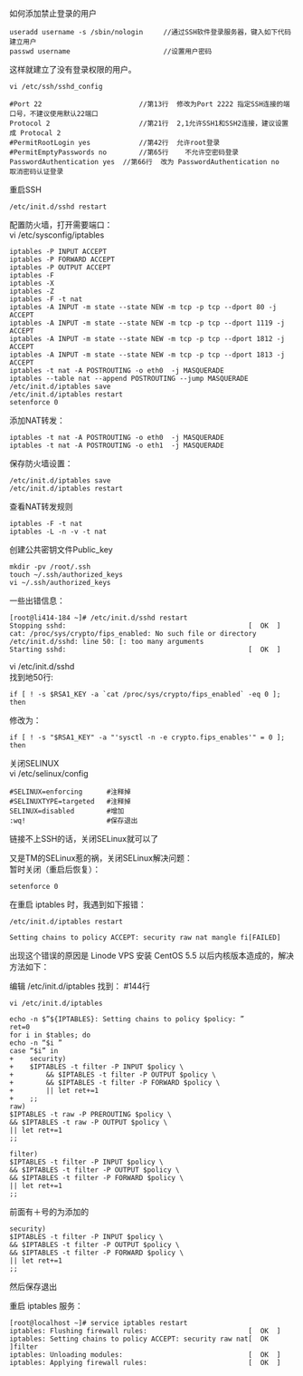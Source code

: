 如何添加禁止登录的用户

    useradd username -s /sbin/nologin     //通过SSH软件登录服务器，键入如下代码建立用户
    passwd username                       //设置用户密码

这样就建立了没有登录权限的用户。

    vi /etc/ssh/sshd_config

    #Port 22                        //第13行  修改为Port 2222 指定SSH连接的端口号，不建议使用默认22端口
    Protocol 2                      //第21行  2,1允许SSH1和SSH2连接，建议设置成 Protocal 2
    #PermitRootLogin yes            //第42行  允许root登录
    #PermitEmptyPasswords no        //第65行    不允许空密码登录
    PasswordAuthentication yes  //第66行  改为 PasswordAuthentication no   取消密码认证登录

重启SSH

    /etc/init.d/sshd restart      
        
配置防火墙，打开需要端口：      
    vi /etc/sysconfig/iptables      

    iptables -P INPUT ACCEPT
    iptables -P FORWARD ACCEPT
    iptables -P OUTPUT ACCEPT
    iptables -F
    iptables -X
    iptables -Z
    iptables -F -t nat
    iptables -A INPUT -m state --state NEW -m tcp -p tcp --dport 80 -j ACCEPT
    iptables -A INPUT -m state --state NEW -m tcp -p tcp --dport 1119 -j ACCEPT
    iptables -A INPUT -m state --state NEW -m tcp -p tcp --dport 1812 -j ACCEPT
    iptables -A INPUT -m state --state NEW -m tcp -p tcp --dport 1813 -j ACCEPT
    iptables -t nat -A POSTROUTING -o eth0  -j MASQUERADE
    iptables --table nat --append POSTROUTING --jump MASQUERADE
    /etc/init.d/iptables save
    /etc/init.d/iptables restart
    setenforce 0

添加NAT转发：

    iptables -t nat -A POSTROUTING -o eth0  -j MASQUERADE
    iptables -t nat -A POSTROUTING -o eth1  -j MASQUERADE

保存防火墙设置：

    /etc/init.d/iptables save
    /etc/init.d/iptables restart

查看NAT转发规则

    iptables -F -t nat
    iptables -L -n -v -t nat

创建公共密钥文件Public_key

    mkdir -pv /root/.ssh
    touch ~/.ssh/authorized_keys
    vi ~/.ssh/authorized_keys

一些出错信息：

    [root@li414-184 ~]# /etc/init.d/sshd restart
    Stopping sshd:                                             [  OK  ]
    cat: /proc/sys/crypto/fips_enabled: No such file or directory
    /etc/init.d/sshd: line 50: [: too many arguments
    Starting sshd:                                             [  OK  ]


vi /etc/init.d/sshd       
找到地50行:    

    if [ ! -s $RSA1_KEY -a `cat /proc/sys/crypto/fips_enabled` -eq 0 ]; then

修改为：

    if [ ! -s "$RSA1_KEY" -a "'sysctl -n -e crypto.fips_enables'" = 0 ]; then

关闭SELINUX     
    vi /etc/selinux/config

    #SELINUX=enforcing      #注释掉
    #SELINUXTYPE=targeted   #注释掉
    SELINUX=disabled        #增加
    :wq!                    #保存退出

链接不上SSH的话，关闭SELinux就可以了    
       
又是TM的SELinux惹的祸，关闭SELinux解决问题：         
暂时关闭（重启后恢复）：        

    setenforce 0

在重启 iptables 时，我遇到如下报错：

    /etc/init.d/iptables restart
    
    Setting chains to policy ACCEPT: security raw nat mangle fi[FAILED]

出现这个错误的原因是 Linode VPS 安装 CentOS 5.5 以后内核版本造成的，解决方法如下：    
     
编辑 /etc/init.d/iptables 找到： #144行

    vi /etc/init.d/iptables

    echo -n $”${IPTABLES}: Setting chains to policy $policy: ”
    ret=0
    for i in $tables; do
    echo -n “$i ”
    case “$i” in
    +    security)
    +    $IPTABLES -t filter -P INPUT $policy \
    +        && $IPTABLES -t filter -P OUTPUT $policy \
    +        && $IPTABLES -t filter -P FORWARD $policy \
    +        || let ret+=1
    +    ;;
    raw)
    $IPTABLES -t raw -P PREROUTING $policy \
    && $IPTABLES -t raw -P OUTPUT $policy \
    || let ret+=1
    ;;

    filter)
    $IPTABLES -t filter -P INPUT $policy \
    && $IPTABLES -t filter -P OUTPUT $policy \
    && $IPTABLES -t filter -P FORWARD $policy \
    || let ret+=1
    ;;

前面有＋号的为添加的

    security)
    $IPTABLES -t filter -P INPUT $policy \
    && $IPTABLES -t filter -P OUTPUT $policy \
    && $IPTABLES -t filter -P FORWARD $policy \
    || let ret+=1
    ;;

然后保存退出

重启 iptables 服务：

    [root@localhost ~]# service iptables restart
    iptables: Flushing firewall rules:                         [  OK  ]
    iptables: Setting chains to policy ACCEPT: security raw nat[  OK  ]filter
    iptables: Unloading modules:                               [  OK  ]
    iptables: Applying firewall rules:                         [  OK  ]
